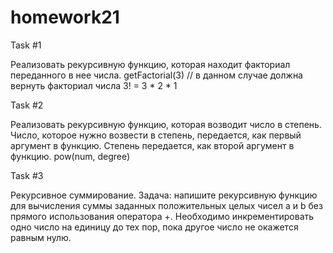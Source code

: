# homework21

Task #1

Реализовать рекурсивную функцию, которая находит факториал переданного в нее числа.
getFactorial(3) // в данном случае должна вернуть факториал числа 3! = 3 * 2 * 1

Task #2

Реализовать рекурсивную функцию, которая возводит число в степень.
Число, которое нужно возвести в степень, передается, как первый аргумент в функцию.
Степень передается, как второй аргумент в функцию.
pow(num, degree)

Task #3

Рекурсивное суммирование.
Задача: напишите рекурсивную функцию для вычисления суммы заданных положительных целых чисел a и b без прямого использования оператора +.
Необходимо инкрементировать одно число на единицу до тех пор, пока другое число не окажется равным нулю.
